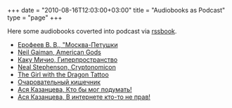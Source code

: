 +++
date = "2010-08-16T12:03:00+03:00"
title = "Audiobooks as Podcast"
type = "page"
+++

Here some audiobooks coverted into podcast via [rssbook](https://github.com/histrio/rssbook).

- [Ерофеев В. В., "Москва-Петушки](https://s3-eu-west-1.amazonaws.com/falseprotagonist-one/erofeev/erofeev.xml)
- [Neil Gaiman, American Gods](https://s3-eu-west-1.amazonaws.com/falseprotagonist-one/AmericanGods/AmericanGods.xml)
- [Каку Мичио, Гиперпространство](https://s3-eu-west-1.amazonaws.com/falseprotagonist-one/Kaku_M_Giperprostranstvo_(Roslyakov_M)/Kaku_M_Giperprostranstvo_(Roslyakov_M).xml)
- [Neal Stephenson, Cryptonomicon](https://s3-eu-west-1.amazonaws.com/falseprotagonist-one/Neal+Stephenson+-+Cryptonomicon+(2009)/Neal+Stephenson+-+Cryptonomicon+(2009).xml)
- [The Girl with the Dragon Tattoo](https://s3-eu-west-1.amazonaws.com/falseprotagonist-one/Stieg+Larsson+-+The+Girl+with+the+Dragon+Tattoo/Stieg+Larsson+-+The+Girl+with+the+Dragon+Tattoo.xml)
- [Очаровательный кишечник](https://s3-eu-west-1.amazonaws.com/falseprotagonist-one/belly/belly.xml)
- [Ася Казанцева, Кто бы мог подумать!](http://files.falseprotagonist.me/asya3/asya3.xml)
- [Ася Казанцева, В интернете кто-то не прав!](http://files.falseprotagonist.me/asya2/asya2.xml)
